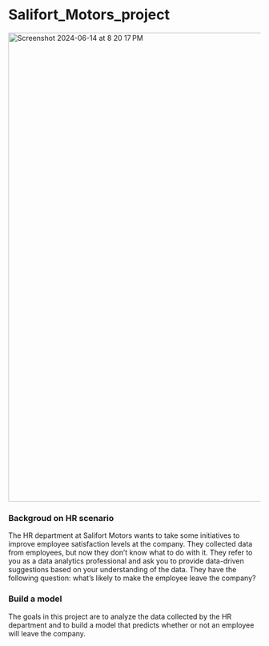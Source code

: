 # Salifort_Motors_project

<img width="936" alt="Screenshot 2024-06-14 at 8 20 17 PM" src="https://github.com/loverui129/HR_Analytics_Job_Prediction/assets/167585985/f239c60b-90b7-4b35-8fd1-812cedb7055e">


### Backgroud on HR scenario
The HR department at Salifort Motors wants to take some initiatives to improve employee satisfaction levels at the company. They collected data from employees, but now they don’t know what to do with it. They refer to you as a data analytics professional and ask you to provide data-driven suggestions based on your understanding of the data. They have the following question: what’s likely to make the employee leave the company?

### Build a model 
The goals in this project are to analyze the data collected by the HR department and to build a model that predicts whether or not an employee will leave the company.
